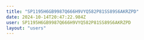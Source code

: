 ```yaml
---
title: "SP1195H6GB9987Q666H9VYQ582P81SS89S6AKRZPD"
date: 2024-10-14T20:47:22.984Z
user: SP1195H6GB9987Q666H9VYQ582P81SS89S6AKRZPD
layout: "users"
---
```

    